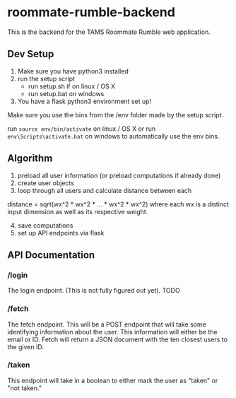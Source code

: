 # roommate-rumble-backend

This is the backend for the TAMS Roommate Rumble web application.

## Dev Setup

1. Make sure you have python3 installed
2. run the setup script
    - run setup.sh if on linux / OS X
    - run setup.bat on windows
3. You have a flask python3 environment set up!

Make sure you use the bins from the /env folder made by the setup script.

run `source env/bin/activate` on linux / OS X
or
run `env\Scripts\activate.bat` on windows to automatically use the env bins.

## Algorithm

1. preload all user information (or preload computations if already done)
2. create user objects
3. loop through all users and calculate distance between each

distance = sqrt(wx^2 * wx^2 * ... * wx^2 * wx^2) where each wx is a distinct input dimension as well as its respective weight.

4. save computations
5. set up API endpoints via flask

## API Documentation

### /login
The login endpoint. (This is not fully figured out yet). TODO

### /fetch

The fetch endpoint. This will be a POST endpoint that will take some identifying information about the user. This information will either be the email or ID.
Fetch will return a JSON document with the ten closest users to the given ID.

### /taken

This endpoint will take in a boolean to either mark the user as "taken" or "not taken."


